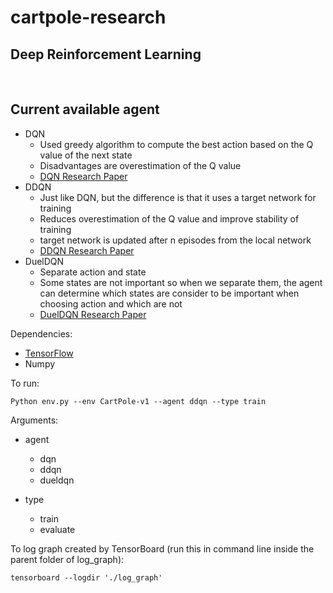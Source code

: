 # cartpole-research

## Deep Reinforcement Learning
</br>

## Current available agent
- DQN
    - Used greedy algorithm to compute the best action based on the Q value of the next state
    - Disadvantages are overestimation of the Q value
    - [DQN Research Paper](https://arxiv.org/pdf/1312.5602.pdf)
- DDQN
    - Just like DQN, but the difference is that it uses a target network for training
    - Reduces overestimation of the Q value and improve stability of training
    - target network is updated after n episodes from the local network
    - [DDQN Research Paper](https://arxiv.org/pdf/1509.06461.pdf)
- DuelDQN
    - Separate action and state 
    - Some states are not important so when we separate them, the agent can determine which states are consider to be important when choosing action and which are not
    - [DuelDQN Research Paper](https://arxiv.org/pdf/1511.06581.pdf)


Dependencies:
- [TensorFlow](https://www.tensorflow.org/)
- Numpy

To run:
    
    Python env.py --env CartPole-v1 --agent ddqn --type train
    
    
Arguments:
- agent
  - dqn
  - ddqn
  - dueldqn

- type
  - train
  - evaluate


To log graph created by TensorBoard (run this in command line inside the parent folder of log_graph):

    tensorboard --logdir './log_graph'
